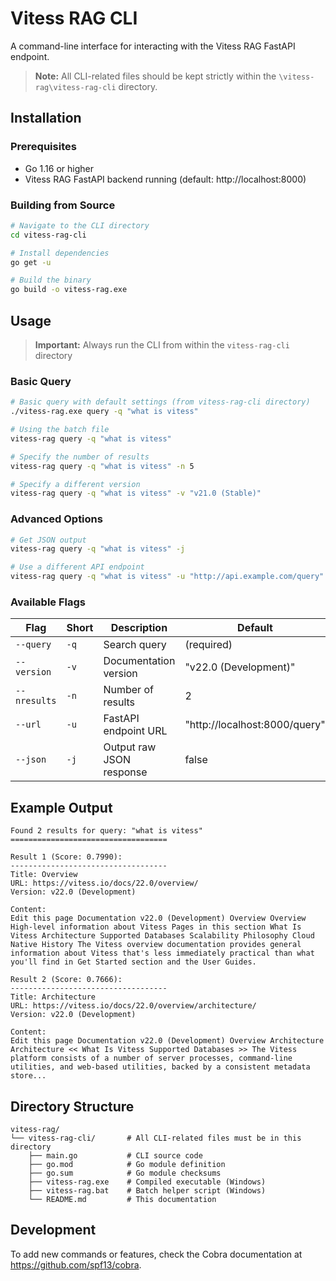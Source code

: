 # Vitess RAG CLI

A command-line interface for interacting with the Vitess RAG FastAPI endpoint.

> **Note:** All CLI-related files should be kept strictly within the `\vitess-rag\vitess-rag-cli` directory.

## Installation

### Prerequisites

- Go 1.16 or higher
- Vitess RAG FastAPI backend running (default: http://localhost:8000)

### Building from Source

```bash
# Navigate to the CLI directory
cd vitess-rag-cli

# Install dependencies
go get -u

# Build the binary
go build -o vitess-rag.exe
```

## Usage

> **Important:** Always run the CLI from within the `vitess-rag-cli` directory

### Basic Query

```bash
# Basic query with default settings (from vitess-rag-cli directory)
./vitess-rag.exe query -q "what is vitess"

# Using the batch file
vitess-rag query -q "what is vitess"

# Specify the number of results
vitess-rag query -q "what is vitess" -n 5

# Specify a different version
vitess-rag query -q "what is vitess" -v "v21.0 (Stable)"
```

### Advanced Options

```bash
# Get JSON output
vitess-rag query -q "what is vitess" -j

# Use a different API endpoint
vitess-rag query -q "what is vitess" -u "http://api.example.com/query"
```

### Available Flags

| Flag | Short | Description | Default |
|------|-------|-------------|---------|
| `--query` | `-q` | Search query | (required) |
| `--version` | `-v` | Documentation version | "v22.0 (Development)" |
| `--nresults` | `-n` | Number of results | 2 |
| `--url` | `-u` | FastAPI endpoint URL | "http://localhost:8000/query" |
| `--json` | `-j` | Output raw JSON response | false |

## Example Output

```
Found 2 results for query: "what is vitess"
===================================

Result 1 (Score: 0.7990):
-----------------------------------
Title: Overview
URL: https://vitess.io/docs/22.0/overview/
Version: v22.0 (Development)

Content:
Edit this page Documentation v22.0 (Development) Overview Overview High-level information about Vitess Pages in this section What Is Vitess Architecture Supported Databases Scalability Philosophy Cloud Native History The Vitess overview documentation provides general information about Vitess that's less immediately practical than what you'll find in Get Started section and the User Guides.

Result 2 (Score: 0.7666):
-----------------------------------
Title: Architecture
URL: https://vitess.io/docs/22.0/overview/architecture/
Version: v22.0 (Development)

Content:
Edit this page Documentation v22.0 (Development) Overview Architecture Architecture << What Is Vitess Supported Databases >> The Vitess platform consists of a number of server processes, command-line utilities, and web-based utilities, backed by a consistent metadata store...
```

## Directory Structure

```
vitess-rag/
└── vitess-rag-cli/       # All CLI-related files must be in this directory
    ├── main.go           # CLI source code
    ├── go.mod            # Go module definition
    ├── go.sum            # Go module checksums
    ├── vitess-rag.exe    # Compiled executable (Windows)
    ├── vitess-rag.bat    # Batch helper script (Windows)
    └── README.md         # This documentation
```

## Development

To add new commands or features, check the Cobra documentation at https://github.com/spf13/cobra. 
